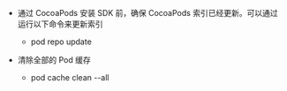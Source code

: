 - 通过 CocoaPods 安装 SDK 前，确保 CocoaPods 索引已经更新。可以通过运行以下命令来更新索引
  - pod repo update

- 清除全部的 Pod 缓存
  - pod cache clean --all